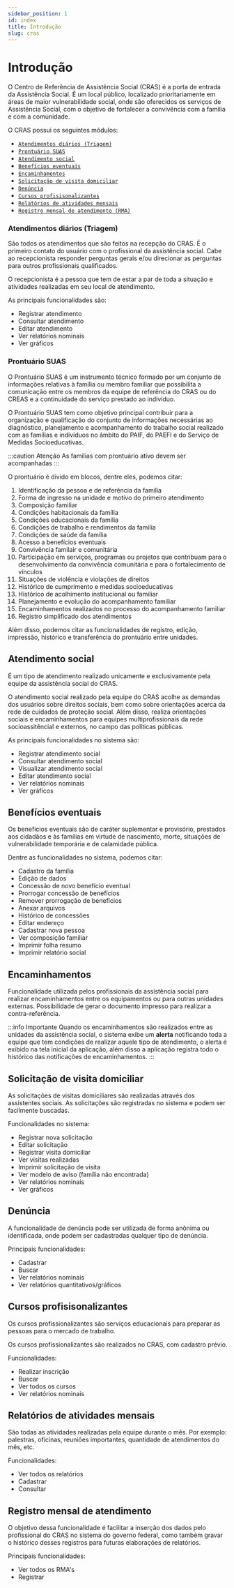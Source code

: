```yaml
---
sidebar_position: 1
id: index
title: Introdução
slug: cras
---
```


# Introdução

O Centro de Referência de Assistência Social (CRAS) é a porta de entrada da Assistência Social. É um local público, localizado prioritariamente em áreas de maior vulnerabilidade social, onde são oferecidos os serviços de Assistência Social, com o objetivo de fortalecer a convivência com a família e com a comunidade.

O CRAS possui os seguintes módulos:

- [`Atendimentos diários (Triagem)`](#atendimentos-diários-triagem)
- [`Prontuário SUAS`](#prontuário-suas) 
- [`Atendimento social`](#atendimento-social)  
- [`Benefícios eventuais`](#benefícios-eventuais)   
- [`Encaminhamentos`](#encaminhamentos)   
- [`Solicitação de visita domiciliar`](#solicitação-de-visita-domiciliar)    
- [`Denúncia`](#denúncia)
- [`Cursos profisisonalizantes`](#cursos-profisisonalizantes) 
- [`Relatórios de atividades mensais`](#relatórios-de-atividades-mensais) 
- [`Registro mensal de atendimento (RMA)`](#registro-mensal-de-atendimento)  

### Atendimentos diários (Triagem)

São todos os atendimentos que são feitos na recepção do CRAS. É o primeiro contato do usuário com o profissional da assistência social. Cabe ao recepcionista responder perguntas gerais e/ou direcionar as perguntas para outros profissionais qualificados.

O recepcionista é a pessoa que tem de estar a par de toda a situação e atividades realizadas em seu local de atendimento.

As principais funcionalidades são:

- Registrar atendimento
- Consultar atendimento
- Editar atendimento
- Ver relatórios nominais
- Ver gráficos

### Prontuário SUAS

O Prontuário SUAS é um instrumento técnico formado por um conjunto de informações relativas à família ou membro familiar que possibilita a comunicação entre os membros da equipe de referência do CRAS ou do CREAS e a continuidade do serviço prestado ao indivíduo.

O Prontuário SUAS tem como objetivo principal contribuir para a organização e qualificação do conjunto de informações necessárias ao diagnóstico, planejamento e acompanhamento do trabalho social realizado com as famílias e indivíduos no âmbito do PAIF, do PAEFI e do Serviço de Medidas Socioeducativas.

:::caution Atenção
As famílias com prontuário ativo devem ser acompanhadas
:::

O prontuário é divido em blocos, dentre eles, podemos citar:

1. Identificação da pessoa e de referência da família
2. Forma de ingresso na unidade e motivo do primeiro atendimento
3. Composição familiar
4. Condições habitacionais da família
5. Condições educacionais da família
6. Condições de trabalho e rendimentos da família
7. Condições de saúde da família
8. Acesso a benefícios eventuais
9. Convivência familair e comunitária
10. Participação em serviços, programas ou projetos que contribuam para o desenvolvimento da convivência comunitária e para o fortalecimento de vínculos
11. Situações de violência e violações de direitos
12. Histórico de cumprimento e medidas socioeducativas 
13. Histórico de acolhimento institucional ou familiar
14. Planejamento e evolução do acompanhamento familiar
15. Encaminhamentos realizados no processo do acompanhamento familiar
16. Registro simplificado dos atendimentos

Além disso, podemos citar as funcionalidades de registro, edição, impressão, histórico e transferência do prontuário entre unidades.

## Atendimento social

É um tipo de atendimento realizado unicamente e exclusivamente pela equipe da assistência social do CRAS.

O atendimento social realizado pela equipe do CRAS acolhe as demandas dos usuários sobre direitos sociais, bem como sobre orientações acerca da rede de cuidados de proteção social. Além disso, realiza orientações sociais e encaminhamentos para equipes multiprofissionais da rede socioassitêncial e externos, no campo das políticas públicas.

As principais funcionalidades no sistema são:
- Registrar atendimento social
- Consultar atendimento social
- Visualizar atendimento social
- Editar atendimento social
- Ver relatórios nominais
- Ver gráficos

## Benefícios eventuais

Os benefícios eventuais são de caráter suplementar e provisório, prestados aos cidadãos e às
famílias em virtude de nascimento, morte, situações de vulnerabilidade temporária e de calamidade pública.

Dentre as funcionalidades no sistema, podemos citar:

- Cadastro da família
- Edição de dados
- Concessão de novo benefício eventual
- Prorrogar concessão de benefícios
- Remover prorrogação de benefícios
- Anexar arquivos
- Histórico de concessões
- Editar endereço
- Cadastrar nova pessoa
- Ver composição familiar
- Imprimir folha resumo
- Imprimir relatório social

## Encaminhamentos

Funcionalidade utilizada pelos profissionais da assistência social para realizar encaminhamentos entre os equipamentos ou para outras unidades externas. Possibilidade de gerar o documento impresso para realizar a contra-referência.

:::info Importante
Quando os encaminhamentos são realizados entre as unidades da assistência social, o sistema exibe um **alerta** notificando toda a equipe que tem condições de realizar aquele tipo de atendimento, o alerta é exibido na tela inicial da aplicação, além disso a aplicação registra todo o histórico das notificações de encaminhamentos.
:::

## Solicitação de visita domiciliar

As solicitações de visitas domiciliares são realizadas através dos assistentes sociais. As solicitações são registradas no sistema e podem ser facilmente buscadas.

Funcionalidades no sistema:

- Registrar nova solicitação
- Editar solicitação
- Registrar visita domiciliar
- Ver visitas realizadas
- Imprimir solicitação de visita
- Ver modelo de aviso (família não encontrada)
- Ver relatórios nominais
- Ver gráficos

## Denúncia

A funcionalidade de denúncia pode ser utilizada de forma anônima ou identificada, onde podem ser cadastradas qualquer tipo de denúncia.

Principais funcionalidades:

- Cadastrar
- Buscar
- Ver relatórios nominais
- Ver relatórios quantitativos/gráficos

## Cursos profisisonalizantes
Os cursos profissionalizantes são serviços educacionais para preparar as pessoas para o mercado de trabalho.

Os cursos profissionalizantes são realizados no CRAS, com cadastro prévio.

Funcionalidades:

- Realizar inscrição
- Buscar
- Ver todos os cursos
- Ver relatórios nominais

## Relatórios de atividades mensais

São todas as atividades realizadas pela equipe durante o mês. Por exemplo: palestras, oficinas, reuniões importantes, quantidade de atendimentos do mês, etc.

Funcionalidades:

- Ver todos os relatórios
- Cadastrar
- Consultar

## Registro mensal de atendimento

O objetivo dessa funcionalidade é facilitar a inserção dos dados pelo profissional do CRAS no sistema do governo federal, como também gravar o histórico desses registros para futuras elaborações de relatórios.

Principais funcionalidades:

- Ver todos os RMA's
- Registrar
